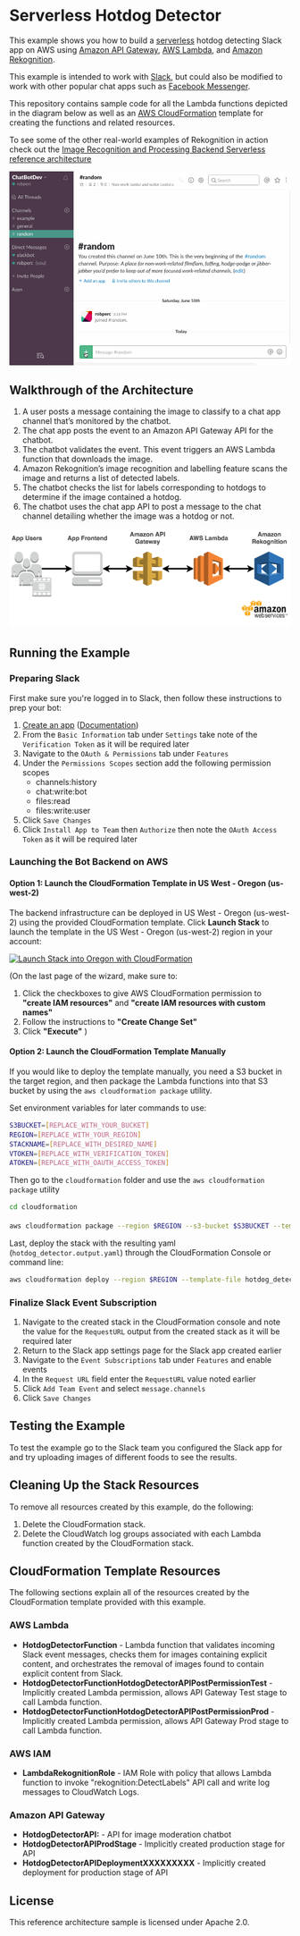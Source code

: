 # Serverless Hotdog Detector

This example shows you how to build a [serverless](https://aws.amazon.com/serverless/#getstarted) hotdog detecting Slack app on AWS using [Amazon API Gateway](https://aws.amazon.com/api-gateway/), [AWS Lambda](https://aws.amazon.com/lambda/), and [Amazon Rekognition](https://aws.amazon.com/rekognition/).

This example is intended to work with [Slack](https://slack.com/), but could also be modified to work with other popular chat apps such as [Facebook Messenger](https://www.messenger.com/).

This repository contains sample code for all the Lambda functions depicted in the diagram below as well as an [AWS CloudFormation](https://aws.amazon.com/cloudformation/) template for creating the functions and related resources.

To see some of the other real-world examples of Rekognition in action check out the [Image Recognition and Processing Backend Serverless reference architecture](https://github.com/awslabs/lambda-refarch-imagerecognition)

![testing of example gif](images/TestingExample.gif)

## Walkthrough of the Architecture
1. A user posts a message containing the image to classify to a chat app channel that’s monitored by the chatbot.
1. The chat app posts the event to an Amazon API Gateway API for the chatbot.
1. The chatbot validates the event. This event triggers an AWS Lambda function that downloads the image.
1. Amazon Rekognition’s image recognition and labelling feature scans the image and returns a list of detected labels.
1. The chatbot checks the list for labels corresponding to hotdogs to determine if the image contained a hotdog.
1. The chatbot uses the chat app API to post a message to the chat channel detailing whether the image was a hotdog or not.

![screenshot for instruction](images/Architecture.png)

## Running the Example
### Preparing Slack
First make sure you're logged in to Slack, then follow these instructions to prep your bot:
1. [Create an app](https://api.slack.com/apps?new_app=1) ([Documentation](https://api.slack.com/slack-apps#creating_apps))
1. From the `Basic Information` tab under `Settings` take note of the `Verification Token` as it will be required later
1. Navigate to the `OAuth & Permissions` tab under `Features`
1. Under the `Permissions Scopes` section add the following permission scopes
    * channels:history
    * chat:write:bot
    * files:read
    * files:write:user
1. Click `Save Changes`
1. Click `Install App to Team` then `Authorize` then note the `OAuth Access Token` as it will be required later

### Launching the Bot Backend on AWS
#### Option 1: Launch the CloudFormation Template in US West - Oregon (us-west-2)
The backend infrastructure can be deployed in US West - Oregon (us-west-2) using the provided CloudFormation template.
Click **Launch Stack** to launch the template in the US West - Oregon (us-west-2) region in your account:

[![Launch Stack into Oregon with CloudFormation](http://docs.aws.amazon.com/AWSCloudFormation/latest/UserGuide/images/cloudformation-launch-stack-button.png)](https://console.aws.amazon.com/cloudformation/home?region=us-west-2#/stacks/new?stackName=ImageModerationChatbot&templateURL=https://s3.amazonaws.com/hotdog-detector-chatbot/hotdog_detector.output.yaml)

(On the last page of the wizard, make sure to:

1. Click the checkboxes to give AWS CloudFormation permission to **"create IAM resources"** and **"create IAM resources with custom names"**
1. Follow the instructions to **"Create Change Set"** 
1. Click **"Execute"**
)

#### Option 2: Launch the CloudFormation Template Manually 
If you would like to deploy the template manually, you need a S3 bucket in the target region, and then package the Lambda functions into that S3 bucket by using the `aws cloudformation package` utility.

Set environment variables for later commands to use:

```bash
S3BUCKET=[REPLACE_WITH_YOUR_BUCKET]
REGION=[REPLACE_WITH_YOUR_REGION]
STACKNAME=[REPLACE_WITH_DESIRED_NAME]
VTOKEN=[REPLACE_WITH_VERIFICATION_TOKEN]
ATOKEN=[REPLACE_WITH_OAUTH_ACCESS_TOKEN]
```

Then go to the `cloudformation` folder and use the `aws cloudformation package` utility

```bash
cd cloudformation

aws cloudformation package --region $REGION --s3-bucket $S3BUCKET --template hotdog_detector.serverless.yaml --output-template-file hotdog_detector.output.yaml
```
Last, deploy the stack with the resulting yaml (`hotdog_detector.output.yaml`) through the CloudFormation Console or command line:

```bash
aws cloudformation deploy --region $REGION --template-file hotdog_detector.output.yaml --stack-name $STACKNAME --capabilities CAPABILITY_NAMED_IAM --parameter-overrides VerificationToken=$VTOKEN AccessToken=$ATOKEN
```

### Finalize Slack Event Subscription
1. Navigate to the created stack in the CloudFormation console and note the value for the `RequestURL` output from the created stack as it will be required later
1. Return to the Slack app settings page for the Slack app created earlier
1. Navigate to the `Event Subscriptions` tab under `Features` and enable events
1. In the `Request URL` field enter the `RequestURL` value noted earlier
1. Click `Add Team Event` and select `message.channels`
1. Click `Save Changes`


## Testing the Example
To test the example go to the Slack team you configured the Slack app for and try uploading images of different foods to see the results.


## Cleaning Up the Stack Resources

To remove all resources created by this example, do the following:

1. Delete the CloudFormation stack.
1. Delete the CloudWatch log groups associated with each Lambda function created by the CloudFormation stack.

## CloudFormation Template Resources
The following sections explain all of the resources created by the CloudFormation template provided with this example.

### AWS Lambda
- **HotdogDetectorFunction** - Lambda function that validates incoming Slack event messages, checks them for images containing explicit content, and orchestrates the removal of images found to contain explicit content from Slack.
- **HotdogDetectorFunctionHotdogDetectorAPIPostPermissionTest** - Implicitly created Lambda permission, allows API Gateway Test stage to call Lambda function.
- **HotdogDetectorFunctionHotdogDetectorAPIPostPermissionProd** - Implicitly created Lambda permission, allows API Gateway Prod stage to call Lambda function.

### AWS IAM
- **LambdaRekognitionRole** - IAM Role with policy that allows Lambda function to invoke "rekognition:DetectLabels" API call and write log messages to CloudWatch Logs.

### Amazon API Gateway
- **HotdogDetectorAPI:** - API for image moderation chatbot
- **HotdogDetectorAPIProdStage** - Implicitly created production stage for API
- **HotdogDetectorAPIDeploymentXXXXXXXXX** - Implicitly created deployment for production stage of API


## License

This reference architecture sample is licensed under Apache 2.0.
